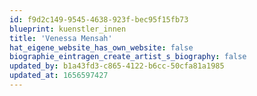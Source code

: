 ```yaml
---
id: f9d2c149-9545-4638-923f-bec95f15fb73
blueprint: kuenstler_innen
title: 'Venessa Mensah'
hat_eigene_website_has_own_website: false
biographie_eintragen_create_artist_s_biography: false
updated_by: b1a43fd3-c865-4122-b6cc-50cfa81a1985
updated_at: 1656597427
---
```

